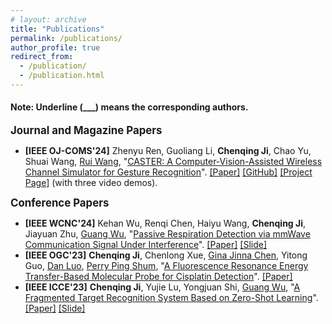 ```yaml
---
# layout: archive
title: "Publications"
permalink: /publications/
author_profile: true
redirect_from:
  - /publication/
  - /publication.html
---
```


#### Note: Underline (___) means the corresponding authors.
<big>**Journal and Magazine Papers**</big>

- **[IEEE OJ-COMS'24]** Zhenyu Ren, Guoliang Li, **Chenqing Ji**, Chao Yu, Shuai Wang, <u>Rui Wang</u>, "[CASTER: A Computer-Vision-Assisted Wireless Channel Simulator for Gesture Recognition](https://ieeexplore.ieee.org/document/10525191)". [[Paper]](../files/Ji-CASTER.pdf)
[[GitHub]](https://github.com/rzy0901/testSpectrogram) [[Project Page]](https://lasso-sustech.github.io/CASTER/) (with three video demos).


<big>**Conference Papers**</big>

- **[IEEE WCNC'24]** Kehan Wu, Renqi Chen, Haiyu Wang, **Chenqing Ji**, Jiayuan Zhu, <u>Guang Wu</u>, "[Passive Respiration Detection via mmWave Communication Signal Under Interference](https://ieeexplore.ieee.org/document/10570770)". [[Paper]](../files/Ji-Passive_Respiration_Detection.pdf) [[Slide]](../files/WCNC_Presentation_Chenqing%20Ji.pptx)
- **[IEEE OGC'23]** **Chenqing Ji**, Chenlong Xue, <u>Gina Jinna Chen</u>, Yitong Guo, <u>Dan Luo</u>, <u>Perry Ping Shum</u>, "[A Fluorescence Resonance Energy Transfer-Based Molecular Probe for Cisplatin Detection](https://ieeexplore.ieee.org/document/10314627)". [[Paper]](../files/Ji-Molecular_Probe_for_Cisplatin_Detection.pdf)
- **[IEEE ICCE'23]** **Chenqing Ji**, Yujie Lu, Yongjuan Shi, <u>Guang Wu</u>, "[A Fragmented Target Recognition System Based on Zero-Shot Learning](https://ieeexplore.ieee.org/document/10043466)". [[Paper]](../files/Ji-Zero-Shot_Learning.pdf) [[Slide]](../files/ICCE_Presentation_Chenqing%20Ji.pptx)
